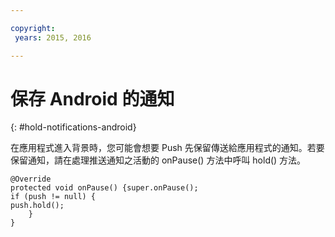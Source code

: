 ```yaml
---

copyright:
 years: 2015, 2016

---
```


# 保存 Android 的通知
{: #hold-notifications-android}

在應用程式進入背景時，您可能會想要 Push 先保留傳送給應用程式的通知。若要保留通知，請在處理推送通知之活動的 onPause() 方法中呼叫 hold() 方法。

```
@Override
protected void onPause() {super.onPause();
if (push != null) {
push.hold();
    }
} 
```
